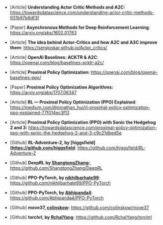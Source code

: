 - [Article] **Understanding Actor Critic Methods and A2C:** https://towardsdatascience.com/understanding-actor-critic-methods-931b97b6df3f

- [Paper] **Asynchronous Methods for Deep Reinforcement Learning**: https://arxiv.org/abs/1602.01783

- [Article] **The idea behind Actor-Critics and how A2C and A3C improve them**: https://sergioskar.github.io/Actor_critics/

- [Article] **OpenAI Baselines: ACKTR & A2C**: https://openai.com/blog/baselines-acktr-a2c/

- [Article] **Proximal Policy Optimization:** https://openai.com/blog/openai-baselines-ppo/

- [Paper] **Proximal Policy Optimization Algorithms:** https://arxiv.org/abs/1707.06347

- [Article] **RL — Proximal Policy Optimization (PPO) Explained**: https://medium.com/@jonathan_hui/rl-proximal-policy-optimization-ppo-explained-77f014ec3f12

- [Article] **Proximal Policy Optimization (PPO) with Sonic the Hedgehog 2 and 3:** https://towardsdatascience.com/proximal-policy-optimization-ppo-with-sonic-the-hedgehog-2-and-3-c9c21dbed5e

- [Github] **RL-Adventure-2, by [higgsfield](https://github.com/higgsfield**: https://github.com/higgsfield/RL-Adventure-2

- [Github] **DeepRL by [ShangtongZhang](https://github.com/ShangtongZhang):**, https://github.com/ShangtongZhang/DeepRL

- [Github] **PPO-PyTorch, by [nikhilbarhate99](https://github.com/nikhilbarhate99)**: https://github.com/nikhilbarhate99/PPO-PyTorch

- [Github] **PPO-PyTorch, by [Abhipanda4](https://github.com/Abhipanda4)**: https://github.com/Abhipanda4/PPO-PyTorch

- [Github] **move37, [colinskow](https://github.com/colinskow):** https://github.com/colinskow/move37

- [Github] **torchrl, by [RchalYang](https://github.com/RchalYang)**: https://github.com/RchalYang/torchrl
